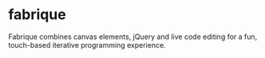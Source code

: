fabrique
========

Fabrique combines canvas elements, jQuery and live code editing for a fun, touch-based iterative programming experience.